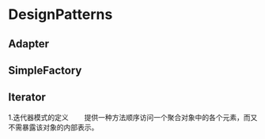# DesignPatterns

## Adapter

## SimpleFactory

## Iterator
1.迭代器模式的定义
&emsp;&emsp;提供一种方法顺序访问一个聚合对象中的各个元素，而又不需暴露该对象的内部表示。
